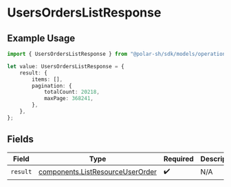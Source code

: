 # UsersOrdersListResponse

## Example Usage

```typescript
import { UsersOrdersListResponse } from "@polar-sh/sdk/models/operations";

let value: UsersOrdersListResponse = {
    result: {
        items: [],
        pagination: {
            totalCount: 20218,
            maxPage: 368241,
        },
    },
};
```

## Fields

| Field                                                                                | Type                                                                                 | Required                                                                             | Description                                                                          |
| ------------------------------------------------------------------------------------ | ------------------------------------------------------------------------------------ | ------------------------------------------------------------------------------------ | ------------------------------------------------------------------------------------ |
| `result`                                                                             | [components.ListResourceUserOrder](../../models/components/listresourceuserorder.md) | :heavy_check_mark:                                                                   | N/A                                                                                  |